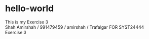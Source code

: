 # hello-world
This is my Exercise 3    
Shah Amirshah / 991479459 / amirshah / Trafalgar FOR SYST24444 Exercise 3
